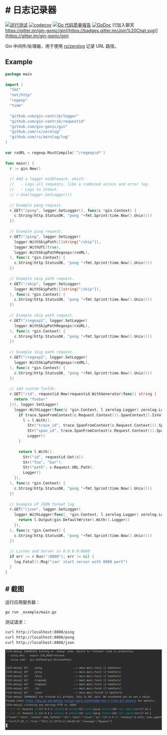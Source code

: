 # # 日志记录器

[![运行测试](https://github.com/gin-contrib/logger/actions/workflows/go.yml/badge.svg?branch=master)](https://github.com/gin-contrib/logger/actions/workflows/go.yml)
[![codecov](https://codecov.io/gh/gin-contrib/logger/branch/master/graph/badge.svg)](https://codecov.io/gh/gin-contrib/logger)
[![Go 代码质量报告](https://goreportcard.com/badge/github.com/gin-contrib/logger)](https://goreportcard.com/report/github.com/gin-contrib/logger)
[![GoDoc](https://godoc.org/github.com/gin-contrib/logger?status.svg)](https://godoc.org/github.com/gin-contrib/logger)
[![加入聊天 https://gitter.im/gin-gonic/gin](https://badges.gitter.im/Join%20Chat.svg)](https://gitter.im/gin-gonic/gin)

Gin 中间件/处理器，用于使用 [rs/zerolog](https://github.com/rs/zerolog) 记录 URL 路径。
## Example

```go
package main

import (
  "fmt"
  "net/http"
  "regexp"
  "time"

  "github.com/gin-contrib/logger"
  "github.com/gin-contrib/requestid"
  "github.com/gin-gonic/gin"
  "github.com/rs/zerolog"
  "github.com/rs/zerolog/log"
)

var rxURL = regexp.MustCompile(`^/regexp\d*`)

func main() {
  r := gin.New()

  // Add a logger middleware, which:
  //   - Logs all requests, like a combined access and error log.
  //   - Logs to stdout.
  // r.Use(logger.SetLogger())

  // Example pong request.
  r.GET("/pong", logger.SetLogger(), func(c *gin.Context) {
    c.String(http.StatusOK, "pong "+fmt.Sprint(time.Now().Unix()))
  })

  // Example ping request.
  r.GET("/ping", logger.SetLogger(
    logger.WithSkipPath([]string{"/skip"}),
    logger.WithUTC(true),
    logger.WithSkipPathRegexps(rxURL),
  ), func(c *gin.Context) {
    c.String(http.StatusOK, "pong "+fmt.Sprint(time.Now().Unix()))
  })

  // Example skip path request.
  r.GET("/skip", logger.SetLogger(
    logger.WithSkipPath([]string{"/skip"}),
  ), func(c *gin.Context) {
    c.String(http.StatusOK, "pong "+fmt.Sprint(time.Now().Unix()))
  })

  // Example skip path request.
  r.GET("/regexp1", logger.SetLogger(
    logger.WithSkipPathRegexps(rxURL),
  ), func(c *gin.Context) {
    c.String(http.StatusOK, "pong "+fmt.Sprint(time.Now().Unix()))
  })

  // Example skip path request.
  r.GET("/regexp2", logger.SetLogger(
    logger.WithSkipPathRegexps(rxURL),
  ), func(c *gin.Context) {
    c.String(http.StatusOK, "pong "+fmt.Sprint(time.Now().Unix()))
  })

  // add custom fields.
  r.GET("/id", requestid.New(requestid.WithGenerator(func() string {
    return "foobar"
  })), logger.SetLogger(
    logger.WithLogger(func(c *gin.Context, l zerolog.Logger) zerolog.Logger {
      if trace.SpanFromContext(c.Request.Context()).SpanContext().IsValid() {
        l = l.With().
          Str("trace_id", trace.SpanFromContext(c.Request.Context()).SpanContext().TraceID().String()).
          Str("span_id", trace.SpanFromContext(c.Request.Context()).SpanContext().SpanID().String()).
          Logger()
      }

      return l.With().
        Str("id", requestid.Get(c)).
        Str("foo", "bar").
        Str("path", c.Request.URL.Path).
        Logger()
    }),
  ), func(c *gin.Context) {
    c.String(http.StatusOK, "pong "+fmt.Sprint(time.Now().Unix()))
  })

  // Example of JSON format log
  r.GET("/json", logger.SetLogger(
    logger.WithLogger(func(_ *gin.Context, l zerolog.Logger) zerolog.Logger {
      return l.Output(gin.DefaultWriter).With().Logger()
    }),
  ), func(c *gin.Context) {
    c.String(http.StatusOK, "pong "+fmt.Sprint(time.Now().Unix()))
  })

  // Listen and Server in 0.0.0.0:8080
  if err := r.Run(":8080"); err != nil {
    log.Fatal().Msg("can' start server with 8080 port")
  }
}
```

## # 截图

运行应用服务器：

```sh
go run _example/main.go
```

测试请求：

```sh
curl http://localhost:8080/ping
curl http://localhost:8080/pong
curl http://localhost:8080/json
```

![](./images/screenshot.png)
